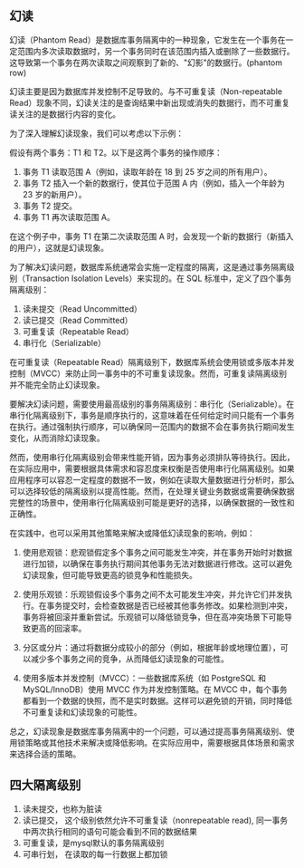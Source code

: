 ## 幻读
幻读（Phantom Read）是数据库事务隔离中的一种现象，它发生在一个事务在一定范围内多次读取数据时，另一个事务同时在该范围内插入或删除了一些数据行。这导致第一个事务在两次读取之间观察到了新的、"幻影"的数据行。(phantom row)

幻读主要是因为数据库并发控制不足导致的。与不可重复读（Non-repeatable Read）现象不同，幻读关注的是查询结果中新出现或消失的数据行，而不可重复读关注的是数据行内容的变化。

为了深入理解幻读现象，我们可以考虑以下示例：

假设有两个事务：T1 和 T2。以下是这两个事务的操作顺序：
1.  事务 T1 读取范围 A（例如，读取年龄在 18 到 25 岁之间的所有用户）。
2.  事务 T2 插入一个新的数据行，使其位于范围 A 内（例如，插入一个年龄为 23 岁的新用户）。
3.  事务 T2 提交。
4.  事务 T1 再次读取范围 A。

在这个例子中，事务 T1 在第二次读取范围 A 时，会发现一个新的数据行（新插入的用户），这就是幻读现象。

为了解决幻读问题，数据库系统通常会实施一定程度的隔离，这是通过事务隔离级别（Transaction Isolation Levels）来实现的。在 SQL 标准中，定义了四个事务隔离级别：
1.  读未提交（Read Uncommitted）
2.  读已提交（Read Committed）
3.  可重复读（Repeatable Read）
4.  串行化（Serializable）

在可重复读（Repeatable Read）隔离级别下，数据库系统会使用锁或多版本并发控制（MVCC）来防止同一事务中的不可重复读现象。然而，可重复读隔离级别并不能完全防止幻读现象。

要解决幻读问题，需要使用最高级别的事务隔离级别：串行化（Serializable）。在串行化隔离级别下，事务是顺序执行的，这意味着在任何给定时间只能有一个事务在执行。通过强制执行顺序，可以确保同一范围内的数据不会在事务执行期间发生变化，从而消除幻读现象。

然而，使用串行化隔离级别会带来性能开销，因为事务必须排队等待执行。因此，在实际应用中，需要根据具体需求和容忍度来权衡是否使用串行化隔离级别。如果应用程序可以容忍一定程度的数据不一致，例如在读取大量数据进行分析时，那么可以选择较低的隔离级别以提高性能。然而，在处理关键业务数据或需要确保数据完整性的场景中，使用串行化隔离级别可能是更好的选择，以确保数据的一致性和正确性。

在实践中，也可以采用其他策略来解决或降低幻读现象的影响，例如：

1.  使用悲观锁：悲观锁假定多个事务之间可能发生冲突，并在事务开始时对数据进行加锁，以确保在事务执行期间其他事务无法对数据进行修改。这可以避免幻读现象，但可能导致更高的锁竞争和性能损失。
    
2.  使用乐观锁：乐观锁假设多个事务之间不太可能发生冲突，并允许它们并发执行。在事务提交时，会检查数据是否已经被其他事务修改。如果检测到冲突，事务将被回滚并重新尝试。乐观锁可以降低锁竞争，但在高冲突场景下可能导致更高的回滚率。
    
3.  分区或分片：通过将数据分成较小的部分（例如，根据年龄或地理位置），可以减少多个事务之间的竞争，从而降低幻读现象的可能性。
    
4.  使用多版本并发控制（MVCC）：一些数据库系统（如 PostgreSQL 和 MySQL/InnoDB）使用 MVCC 作为并发控制策略。在 MVCC 中，每个事务都看到一个数据的快照，而不是实时数据。这样可以避免锁的开销，同时降低不可重复读和幻读现象的可能性。
    

总之，幻读现象是数据库事务隔离中的一个问题，可以通过提高事务隔离级别、使用锁策略或其他技术来解决或降低影响。在实际应用中，需要根据具体场景和需求来选择合适的策略。

## 四大隔离级别

1. 读未提交，也称为脏读
2. 读已提交， 这个级别依然允许不可重复读（nonrepeatable read), 同一事务中两次执行相同的语句可能会看到不同的数据结果
3. 可重复读，是mysql默认的事务隔离级别
4. 可串行划， 在读取的每一行数据上都加锁